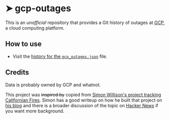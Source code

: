 # ➤ gcp-outages

This is an *unofficial* repository that provides a Git history of outages at [GCP](https://cloud.google.com), a cloud computing platform.

## How to use

- Visit the [history for the `gcp_outages.json`](https://github.com/outages/gcp-outages/commits/main/gcp_outages.json) file.

## Credits

Data is probably owned by GCP and whatnot.

This project was ~~inspired by~~ copied from [Simon Willison's project tracking Californian Fires](https://simonwillison.net/2020/Oct/9/git-scraping/). Simon has a good writeup on how he built that project on [his blog](https://simonwillison.net/2020/Oct/9/git-scraping/) and there is a broader discussion of the topic on [Hacker News](https://news.ycombinator.com/item?id=24732943) if you want more background.

